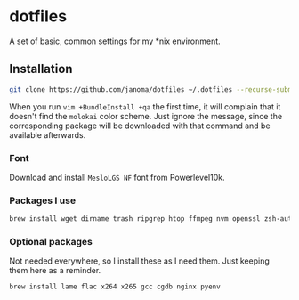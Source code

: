 # dotfiles
A set of basic, common settings for my \*nix environment.


## Installation

```sh
git clone https://github.com/janoma/dotfiles ~/.dotfiles --recurse-submodules && ~/.dotfiles/install
```

When you run `vim +BundleInstall +qa` the first time, it will complain that it
doesn't find the `molokai` color scheme. Just ignore the message, since the
corresponding package will be downloaded with that command and be available
afterwards.

### Font
Download and install `MesloLGS NF` font from Powerlevel10k.

### Packages I use
```sh
brew install wget dirname trash ripgrep htop ffmpeg nvm openssl zsh-autosuggestions zsh-syntax-highlighting
```

### Optional packages
Not needed everywhere, so I install these as I need them. Just keeping them here
as a reminder.

```sh
brew install lame flac x264 x265 gcc cgdb nginx pyenv
```

